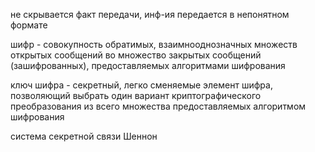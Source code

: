 не скрывается факт передачи, инф-ия передается в непонятном формате

шифр - совокупность обратимых, взаимнооднозначных множеств открытых сообщений во множество закрытых сообщений (зашифрованных), предоставляемых алгоритмами шифрования

ключ шифра - секретный, легко сменяемые элемент шифра, позволяющий выбрать один вариант криптографического преобразования из всего множества предоставляемых алгоритмом шифрования

система секретной связи Шеннон 